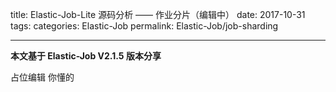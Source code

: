 title: Elastic-Job-Lite 源码分析 —— 作业分片（编辑中）
date: 2017-10-31
tags:
categories: Elastic-Job
permalink: Elastic-Job/job-sharding

-------

**本文基于 Elastic-Job V2.1.5 版本分享**

占位编辑
你懂的
